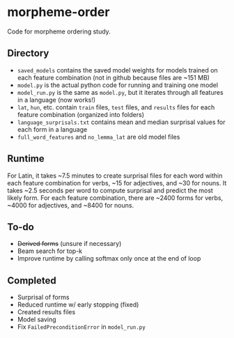 # morpheme-order
Code for morpheme ordering study.

## Directory
* `saved_models` contains the saved model weights for models trained on each feature combination (not in github because files are ~151 MB)
* `model.py` is the actual python code for running and training one model
* `model_run.py` is the same as `model.py`, but it iterates through all features in a language (now works!)
* `lat`, `hun`, etc. contain `train` files, `test` files, and `results` files for each feature combination (organized into folders)
* `language_surprisals.txt` contains mean and median surprisal values for each form in a language
* `full_word_features` and `no_lemma_lat` are old model files

## Runtime
For Latin, it takes ~7.5 minutes to create surprisal files for each word within each feature combination for verbs, ~15 for adjectives, and ~30 for nouns. It takes ~2.5 seconds per word to compute surprisal and predict the most likely form. For each feature combination, there are ~2400 forms for verbs, ~4000 for adjectives, and ~8400 for nouns.

## To-do
* ~~Derived forms~~ (unsure if necessary)
* Beam search for top-k
* Improve runtime by calling softmax only once at the end of loop

## Completed
* Surprisal of forms
* Reduced runtime w/ early stopping (fixed)
* Created results files
* Model saving
* Fix `FailedPreconditionError` in `model_run.py`
